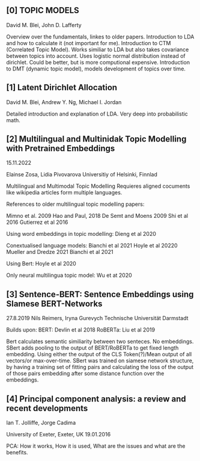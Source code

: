 

## [0] TOPIC MODELS

David M. Blei, John D. Lafferty

Overview over the fundamentals, linkes to older papers. 
Introduction to LDA and how to calculate it (not important for me).
Introduction to CTM (Correlated Topic Model). Works similiar to LDA but also takes covariance between topics into account. Uses logistic normal distribution instead of dirichlet. Could be better, but is more computional expensive.
Introduction to DMT (dynamic topic model), models development of topics over time.


## [1] Latent Dirichlet Allocation

David M. Blei, Andrew Y. Ng, Michael I. Jordan

Detailed introduction and explanation of LDA. Very deep into probabilistic math.


## [2] Multilingual and Multinidak Topic Modelling with Pretrained Embeddings
15.11.2022

Elainse Zosa, Lidia Pivovarova
Universitiy of Helsinki, Finnlad

Multilingual and Multimodal Topic Modelling
Requieres aligned cocuments like wikipedia articles form multiple languages.




References to older multilingual topic modelling papers:

Mimno et al. 2009
Hao and Paul, 2018
De Semt and Moens 2009
Shi et al 2016
Gutierrez et al 2016

Using word embeddings in topic modelling:
Dieng et al 2020

Conextualised language models:
Bianchi et al 2021
Hoyle et al 20220
Mueller and Dredze 2021
Bianchi et al 2021

Using Bert:
Hoyle et al 2020

Only neural multilingua topic model:
Wu et at 2020


## [3] Sentence-BERT: Sentence Embeddings using SIamese BERT-Networks
27.8.2019
Nils Reimers, Iryna Gurevych
Technische Universität Darmstadt

Builds upon:
BERT: Devlin et al 2018
RoBERTa: Liu et al 2019

Bert calculates semantic similiarity between two senteces. No embeddings. 
SBert adds pooling to the output of BERT/RoBERTa to get fixed length embedding.
Using either the output of the CLS Token(?)/Mean output of all vectors/or max-over-time.
SBert was trained on siamese network structure, by having a training set of fitting pairs and calculating the loss of the output of those pairs embedding after some distance function over the embeddings.


## [4] Principal component analysis: a review and recent developments
Ian T. Jolliffe, Jorge Cadima

University of Exeter, Exeter, UK
19.01.2016

PCA:
How it works,
How it is used,
What are the issues and what are the benefits.

